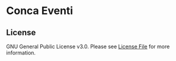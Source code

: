# Conca Eventi

## License

GNU General Public License v3.0. Please see [License File](https://github.com/pasqenr/concaeventi/blob/master/LICENSE) for more information.
